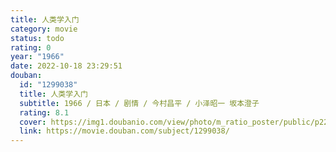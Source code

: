 ```yaml
---
title: 人类学入门
category: movie
status: todo
rating: 0
year: "1966"
date: 2022-10-18 23:29:51
douban:
  id: "1299038"
  title: 人类学入门
  subtitle: 1966 / 日本 / 剧情 / 今村昌平 / 小泽昭一 坂本澄子
  rating: 8.1
  cover: https://img1.doubanio.com/view/photo/m_ratio_poster/public/p2204687157.jpg
  link: https://movie.douban.com/subject/1299038/
---
```


